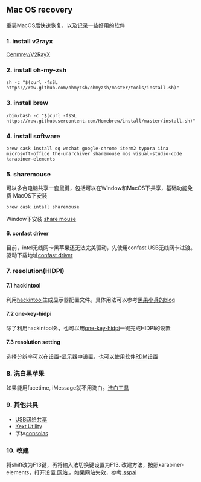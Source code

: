 ## Mac OS recovery
重装MacOS后快速恢复，以及记录一些好用的软件
### 1. install v2rayx

[Cenmrev/V2RayX](https://github.com/Cenmrev/V2RayX/releases)

### 2. install oh-my-zsh

```shell
sh -c "$(curl -fsSL https://raw.github.com/ohmyzsh/ohmyzsh/master/tools/install.sh)"
```

### 3. install brew

```shell
/bin/bash -c "$(curl -fsSL https://raw.githubusercontent.com/Homebrew/install/master/install.sh)"
```

### 4. install software

```shell
brew cask install qq wechat google-chrome iterm2 typora iina microsoft-office the-unarchiver sharemouse mos visual-studio-code karabiner-elements
```
### 5. sharemouse
可以多台电脑共享一套鼠键，包括可以在Window和MacOS下共享，基础功能免费 MacOS下安装
```shell
brew cask intall sharemouse
```
Window下安装
[share mouse](sharemouse.com/download/)

#### 6. confast driver
目前，intel无线网卡黑苹果还无法完美驱动，先使用confast USB无线网卡过渡。
驱动下载地址[confast driver](https://drive.google.com/open?id=1NwWyhxOjU10TMzpzCTzn0MDXc0OS_ai7)

### 7. resolution(HIDPI)
#### 7.1 hackintool
利用[hackintool](https://drive.google.com/drive/folders/1Ulo427KkEraXjpMlGLKhfyxf2VJoPO34?usp=sharing)生成显示器配置文件。具体用法可以参考[黑果小兵的blog](https://blog.daliansky.net/Intel-FB-Patcher-tutorial-and-insertion-pose.html)

#### 7.2 one-key-hidpi
除了利用hackintool外，也可以用[one-key-hidpi](https://github.com/xzhih/one-key-hidpi)一键完成HIDPI的设置

#### 7.3 resolution setting
选择分辨率可以在设置-显示器中设置，也可以使用软件[RDM](https://drive.google.com/file/d/1nfu4Qqi9TKPUiUWhbJGZqeVlUIRLWb0g/view?usp=sharing)设置

### 8. 洗白黑苹果
如果能用facetime, iMessage就不用洗白。[洗白工具](https://drive.google.com/file/d/1ojnHpfgmKA9BIMn3MRTLVl-ThEUcq670/view?usp=sharing)

### 9. 其他共具
- [USB网络共享](https://drive.google.com/file/d/1aEw-NL4FbZrT-CnXfET-Buao0VU6OCnH/view?usp=sharing)
- [Kext Utility](https://drive.google.com/file/d/1iWS7MM1cdbZjjWQuDtSiwnbU5sMdJjBB/view?usp=sharing)
- 字体[consolas](https://drive.google.com)

### 10. 改建
将shift改为F13键，再将输入法切换键设置为F13.
改建方法，按照karabiner-elements，打开设置[ 网站 ](https://genesy.github.io/karabiner-complex-rules-generator/#eyJ0aXRsZSI6IlByZXNzIGxlZnRfc2hpZnQgYWxvbmUgcHJvZHVjZXMgRjEzIiwicnVsZXMiOlt7ImRlc2NyaXB0aW9uIjoiUHJlc3MgbGVmdF9zaGlmdCBhbG9uZSBwcm9kdWNlcyBGMTMiLCJtYW5pcHVsYXRvcnMiOlt7InR5cGUiOiJiYXNpYyIsImZyb20iOnsia2V5X2NvZGUiOiJsZWZ0X3NoaWZ0IiwibW9kaWZpZXJzIjp7Im9wdGlvbmFsIjpbImFueSJdfX0sInRvIjpbeyJrZXlfY29kZSI6ImxlZnRfc2hpZnQifV0sInRvX2lmX2Fsb25lIjpbeyJrZXlfY29kZSI6ImYxMyJ9XX1dfV19)。如果网站失效，参考[ sspai ](https://sspai.com/post/43324)
